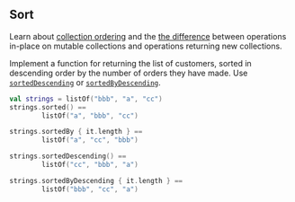 ## Sort

Learn about
[collection ordering](https://kotlinlang.org/docs/reference/collection-ordering.html)
and the
[the difference](https://kotlinlang.org/docs/reference/collection-operations.html#write-operations)
between operations in-place on mutable collections and operations returning new collections. 

Implement a function for returning the list of customers,
sorted in descending order by the number of orders they have made. 
Use
[`sortedDescending`](https://kotlinlang.org/api/latest/jvm/stdlib/kotlin.collections/sorted-descending.html) or
[`sortedByDescending`](https://kotlinlang.org/api/latest/jvm/stdlib/kotlin.collections/sorted-by-descending.html).

```kotlin
val strings = listOf("bbb", "a", "cc")
strings.sorted() ==
        listOf("a", "bbb", "cc")

strings.sortedBy { it.length } ==
        listOf("a", "cc", "bbb")

strings.sortedDescending() ==
        listOf("cc", "bbb", "a")

strings.sortedByDescending { it.length } ==
        listOf("bbb", "cc", "a")
```
